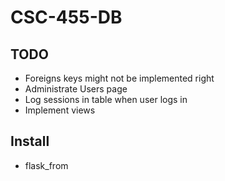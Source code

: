# CSC-455-DB
## TODO
 * Foreigns keys might not be implemented right
 * Administrate Users page
 * Log sessions in table when user logs in
 * Implement views

## Install
 * flask_from